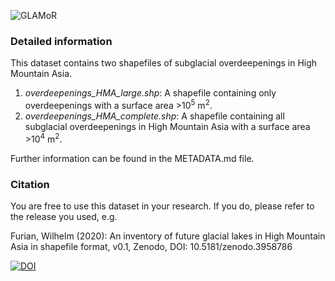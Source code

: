 ![GLAMoR](https://cryo-tools.org/wp-content/uploads/2020/07/GLAMoR-LOGO-400px.png)

### Detailed information
This dataset contains two shapefiles of subglacial overdeepenings in High Mountain Asia. 
1. *overdeepenings_HMA_large.shp*: A shapefile containing only overdeepenings with a surface area >10<sup>5</sup>  m<sup>2</sup>.
1. *overdeepenings_HMA_complete.shp*: A shapefile containing all subglacial overdeepenings in High Mountain Asia with a surface area >10<sup>4</sup>  m<sup>2</sup>. 

Further information can be found in the METADATA.md file. 

### Citation
You are free to use this dataset in your research. If you do, please refer to the release you used, e.g.

Furian, Wilhelm (2020): An inventory of future glacial lakes in High Mountain Asia in shapefile format, v0.1, Zenodo, DOI: 10.5181/zenodo.3958786

[![DOI](https://zenodo.org/badge/281966062.svg)](https://zenodo.org/badge/latestdoi/281966062)
